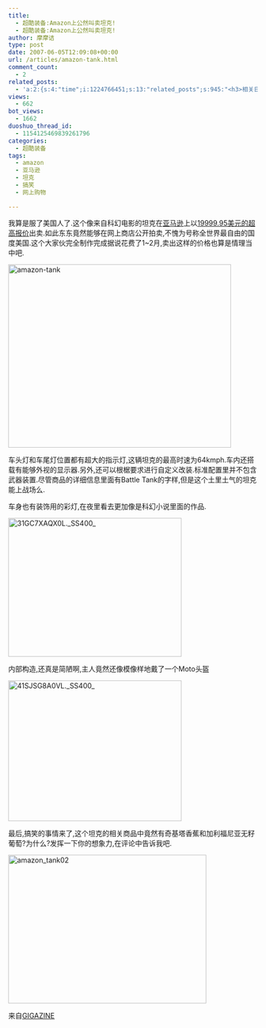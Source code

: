 ```yaml
---
title:
  - 超酷装备:Amazon上公然叫卖坦克!
  - 超酷装备:Amazon上公然叫卖坦克!
author: 摩摩诘
type: post
date: 2007-06-05T12:09:08+00:00
url: /articles/amazon-tank.html
comment_count:
  - 2
related_posts:
  - 'a:2:{s:4:"time";i:1224766451;s:13:"related_posts";s:945:"<h3>相关日志</h3><ul class="related_post"><li><a href="http://www.digglife.cn/articles/funny-coincidence-japan.html" title="照片中有趣的巧合之日本篇">照片中有趣的巧合之日本篇</a></li><li><a href="http://www.digglife.cn/articles/youtube-most-viewed-top10.html" title="Youtube 播放次数最多的十大视频">Youtube 播放次数最多的十大视频</a></li><li><a href="http://www.digglife.cn/articles/gmail-videos-1.html" title="Gmail全球信封大接力第一批优秀作品">Gmail全球信封大接力第一批优秀作品</a></li><li><a href="http://www.digglife.cn/articles/9-reasons-for-smashing-your-cellphone.html" title="砸掉手机的9大理由">砸掉手机的9大理由</a></li><li><a href="http://www.digglife.cn/articles/it%e7%95%8c%e6%9c%80%e7%b3%9f%e7%b3%95%e7%9a%8415%e4%b8%aa%e5%90%89%e7%a5%a5%e7%89%a9.html" title="IT界最糟糕的15个吉祥物">IT界最糟糕的15个吉祥物</a></li></ul>";}'
views:
  - 662
bot_views:
  - 1662
duoshuo_thread_id:
  - 1154125469839261796
categories:
  - 超酷装备
tags:
  - amazon
  - 亚马逊
  - 坦克
  - 搞笑
  - 网上购物

---
```

我算是服了美国人了.这个像来自科幻电影的坦克在[亚马逊][1]上以[19999.95美元的超高报价][2]出卖.如此东东竟然能够在网上商店公开拍卖,不愧为号称全世界最自由的国度美国.这个大家伙完全制作完成据说花费了1~2月,卖出这样的价格也算是情理当中吧.

[<img width="450" src="http://digglife.qiniudn.com/wp-content/uploads/3/379/2007/06/amazon-tank-thumb.png" alt="amazon-tank" height="370" />][3]
  
<!--more-->


  
车头灯和车尾灯位置都有超大的指示灯,这辆坦克的最高时速为64kmph.车内还搭载有能够外视的显示器.另外,还可以根椐要求进行自定义改装.标准配置里并不包含武器装置.尽管商品的详细信息里面有Battle Tank的字样,但是这个土里土气的坦克能上战场么.

车身也有装饰用的彩灯,在夜里看去更加像是科幻小说里面的作品.

[<img width="350" src="http://digglife.qiniudn.com/wp-content/uploads/3/379/2007/06/31gc7xaqx0l.-ss400-thumb.jpg" alt="31GC7XAQX0L._SS400_" height="280" />][4]

内部构造,还真是简陋啊,主人竟然还像模像样地戴了一个Moto头盔

[<img width="350" src="http://digglife.qiniudn.com/wp-content/uploads/3/379/2007/06/41sjsg8a0vl.-ss400-thumb.jpg" alt="41SJSG8A0VL._SS400_" height="284" />][5]

最后,搞笑的事情来了,这个坦克的相关商品中竟然有奇基塔香蕉和加利福尼亚无籽葡萄?为什么?发挥一下你的想象力,在评论中告诉我吧.

[<img width="400" src="http://digglife.qiniudn.com/wp-content/uploads/3/379/2007/06/amazon-tank02-thumb.jpg" alt="amazon_tank02" height="300" />][6]

来自[GIGAZINE][7]

 [1]: http://www.amazon.com/
 [2]: http://www.amazon.com/gp/offer-listing/B00067F1CE/
 [3]: https://www.digglife.net/wp-content/uploads/3/379/2007/06/amazon-tank.png
 [4]: https://www.digglife.net/wp-content/uploads/3/379/2007/06/31gc7xaqx0l.-ss400-.jpg
 [5]: https://www.digglife.net/wp-content/uploads/3/379/2007/06/41sjsg8a0vl.-ss400-.jpg
 [6]: https://www.digglife.net/wp-content/uploads/3/379/2007/06/amazon-tank02.jpg
 [7]: http://gigazine.net/index.php?/news/comments/20070605_amazon_tank/